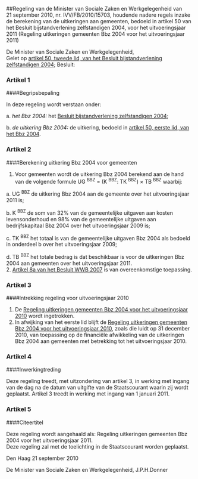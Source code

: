 <meta http-equiv='Content-Type' content='text/html; charset=utf-8' />

##Regeling van de Minister van Sociale Zaken en Werkgelegenheid van 21 september 2010, nr. IVV/FB/2010/15703, houdende nadere regels inzake de berekening van de uitkeringen aan gemeenten, bedoeld in artikel 50 van het Besluit bijstandverlening zelfstandigen 2004, voor het uitvoeringsjaar 2011 (Regeling uitkeringen gemeenten Bbz 2004 voor het uitvoeringsjaar 2011)

De Minister van Sociale Zaken en Werkgelegenheid,  
Gelet op [artikel 50, tweede lid, van het Besluit bijstandverlening zelfstandigen 2004](../../../../../../../../../../../AMvB/besluit/bijstandverlening/zelfstandigen/2004/BWBR0015711/README.md);
Besluit:    

### Artikel  1  

####Begripsbepaling

In deze regeling wordt verstaan onder: 

a. *het Bbz 2004:* het [Besluit bijstandverlening zelfstandigen 2004](../../../../../../../../../../../AMvB/besluit/bijstandverlening/zelfstandigen/2004/BWBR0015711/README.md);  

b. *de uitkering Bbz 2004:* de uitkering, bedoeld in [artikel 50, eerste lid, van het Bbz 2004](../../../../../../../../../../../AMvB/besluit/bijstandverlening/zelfstandigen/2004/BWBR0015711/README.md).    

### Artikel  2  

####Berekening uitkering Bbz 2004 voor gemeenten

1.  Voor gemeenten wordt de uitkering Bbz 2004 berekend aan de hand van de volgende formule UG <sup>BBZ</sup> = (K <sup>BBZ</sup>: TK <sup>BBZ</sup>) × TB <sup>BBZ</sup> waarbij: 

a. UG <sup>BBZ</sup> de uitkering Bbz 2004 aan de gemeente over het uitvoeringsjaar 2011 is;  

b. K <sup>BBZ</sup> de som van 32% van de gemeentelijke uitgaven aan kosten levensonderhoud en 98% van de gemeentelijke uitgaven aan bedrijfskapitaal Bbz 2004 over het uitvoeringsjaar 2009 is;  

c. TK <sup>BBZ</sup> het totaal is van de gemeentelijke uitgaven Bbz 2004 als bedoeld in onderdeel b over het uitvoeringsjaar 2009;  

d. TB <sup>BBZ</sup> het totale bedrag is dat beschikbaar is voor de uitkeringen Bbz 2004 aan gemeenten over het uitvoeringsjaar 2011.     
2.  [Artikel 8a van het Besluit WWB 2007](../../../../../../../../../../../AMvB/besluit/wwb/2007/BWBR0020183/README.md) is van overeenkomstige toepassing.   

### Artikel  3  

####Intrekking regeling voor uitvoeringsjaar 2010

1.  De [Regeling uitkeringen gemeenten Bbz 2004 voor het uitvoeringsjaar 2010](../../../../../../../../../../../ministeriele-regeling/regeling/uitkeringen/gemeenten/bbz/2004/voor/het/uitvoeringsjaar/2010/BWBR0026921/README.md) wordt ingetrokken.   
2.  In afwijking van het eerste lid blijft de [Regeling uitkeringen gemeenten Bbz 2004 voor het uitvoeringsjaar 2010](../../../../../../../../../../../ministeriele-regeling/regeling/uitkeringen/gemeenten/bbz/2004/voor/het/uitvoeringsjaar/2010/BWBR0026921/README.md), zoals die luidt op 31 december 2010, van toepassing op de financiële afwikkeling van de uitkeringen Bbz 2004 aan gemeenten met betrekking tot het uitvoeringsjaar 2010.   

### Artikel  4  

####Inwerkingtreding

Deze regeling treedt, met uitzondering van artikel 3, in werking met ingang van de dag na de datum van uitgifte van de Staatscourant waarin zij wordt geplaatst. Artikel 3 treedt in werking met ingang van 1 januari 2011.  

### Artikel  5  

####Citeertitel

Deze regeling wordt aangehaald als: Regeling uitkeringen gemeenten Bbz 2004 voor het uitvoeringsjaar 2011.  
Deze regeling zal met de toelichting in de Staatscourant worden geplaatst.   

Den Haag 
21 september 2010   

De 
Minister van Sociale Zaken en Werkgelegenheid,
J.P.H.Donner   
